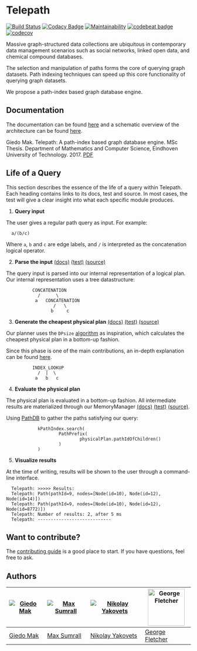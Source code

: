 Telepath
=====
[![Build Status](https://travis-ci.org/giedomak/Telepath.svg?branch=master)](https://travis-ci.org/giedomak/Telepath)
[![Codacy Badge](https://api.codacy.com/project/badge/Grade/54b77ddc30294e5ca6ce0743f50811a4)](https://www.codacy.com/app/giedomak/Telepath?utm_source=github.com&amp;utm_medium=referral&amp;utm_content=giedomak/Telepath&amp;utm_campaign=Badge_Grade)
[![Maintainability](https://api.codeclimate.com/v1/badges/be773a45c811a21e1b00/maintainability)](https://codeclimate.com/github/giedomak/Telepath/maintainability)
[![codebeat badge](https://codebeat.co/badges/ffa0cab1-0edc-4900-b96c-68a17c73e3a8)](https://codebeat.co/projects/github-com-giedomak-telepath-master)
[![codecov](https://codecov.io/gh/giedomak/Telepath/branch/master/graph/badge.svg)](https://codecov.io/gh/giedomak/Telepath)

Massive graph-structured data collections are ubiquitous in contemporary data management scenarios such as social networks, linked open data, and chemical compound databases.

The selection and manipulation of paths forms the core of querying graph datasets. Path indexing techniques can speed up this core functionality of querying graph datasets.

We propose a path-index based graph database engine.

## Documentation

The documentation can be found [here](https://giedomak.github.io/Telepath/telepath/) and a schematic overview of the architecture can be found [here](https://github.com/giedomak/Telepath/tree/master/src/main/resources).

Giedo Mak. Telepath: A path-index based graph database engine.
MSc Thesis. Department of Mathematics and Computer Science, Eindhoven University of Technology. 2017. [PDF](https://giedomak.github.io/Telepath/telepath/tree/master/src/main/resources/thesis.pdf)

## Life of a Query

This section describes the essence of the life of a query within Telepath. Each heading contains links to its docs, test and source. In most cases, the test will give a clear insight into what each specific module produces.

1. __Query input__

  The user gives a regular path query as input. For example:

  ```
    a/(b/c)
  ```

  Where `a`, `b` and `c` are edge labels, and `/` is interpreted as the concatenation logical operator.

2. __Parse the input__ [(docs)](https://giedomak.github.io/Telepath/telepath/com.github.giedomak.telepath.staticparser/-static-parser-r-p-q/index.html) [(test)](https://github.com/giedomak/Telepath/blob/master/src/test/java/com/github/giedomak/telepath/staticparser/StaticParserRPQTest.kt#L19) [(source)](https://github.com/giedomak/Telepath/blob/master/src/main/java/com/github/giedomak/telepath/staticparser/StaticParserRPQ.kt#L18)

  The query input is parsed into our internal representation of a logical plan. Our internal representation uses a tree datastructure:

              CONCATENATION
                /      \
               a   CONCATENATION
                      /   \
                     b     c

3. __Generate the cheapest physical plan__ [(docs)](https://giedomak.github.io/Telepath/telepath/com.github.giedomak.telepath.planner/-dynamic-programming-planner/index.html) [(test)](https://github.com/giedomak/Telepath/blob/master/src/test/java/com/github/giedomak/telepath/planner/DynamicProgrammingPlannerTest.kt#L29) [(source)](https://github.com/giedomak/Telepath/blob/master/src/main/java/com/github/giedomak/telepath/planner/DynamicProgrammingPlanner.kt#L20)

  Our planner uses the `DPsize` [algorithm](https://scholar.google.nl/scholar?q=Analysis+of+two+existing+and+one+new+dynamic+programming+algorithm+for+the+generation+of+optimal+bushy+join+trees+without+cross+products&btnG=&hl=en&as_sdt=0%2C5) as inspiration, which calculates the cheapest physical plan in a bottom-up fashion.

  Since this phase is one of the main contributions, an in-depth explanation can be found [here](https://github.com/giedomak/Telepath/blob/master/src/main/java/com/github/giedomak/telepath/planner).

              INDEX_LOOKUP
                /  |  \
               a   b   c

4. __Evaluate the physical plan__

  The physical plan is evaluated in a bottom-up fashion. All intermediate results are materialized through our MemoryManager [(docs)](https://giedomak.github.io/Telepath/telepath/com.github.giedomak.telepath.memorymanager/-memory-manager/index.html) [(test)](https://github.com/giedomak/Telepath/blob/master/src/test/java/com/github/giedomak/telepath/memorymanager/SimpleMemoryManagerTest.kt#L25) [(source)](https://github.com/giedomak/Telepath/blob/master/src/main/java/com/github/giedomak/telepath/memorymanager/SimpleMemoryManager.kt#L23).

  Using [PathDB](https://github.com/maxsumrall/PathDB) to gather the paths satisfying our query:

                kPathIndex.search(
                        PathPrefix(
                                physicalPlan.pathIdOfChildren()
                        )
                )

5. __Visualize results__

  At the time of writing, results will be shown to the user through a command-line interface.

  ```
    Telepath: >>>>> Results:
    Telepath: Path(pathId=9, nodes=[Node(id=10), Node(id=12), Node(id=14)])
    Telepath: Path(pathId=9, nodes=[Node(id=10), Node(id=12), Node(id=8772)])
    Telepath: Number of results: 2, after 5 ms
    Telepath: ----------------------------
  ```

## Want to contribute?

The [contributing guide](https://github.com/giedomak/Telepath/blob/master/CONTRIBUTING.md)
is a good place to start. If you have questions, feel free to ask.

## Authors
[![Giedo Mak](https://avatars0.githubusercontent.com/u/6235566?v=4&s=100)](https://github.com/giedomak) | [![Max Sumrall](https://avatars2.githubusercontent.com/u/628843?v=4&s=100)](https://github.com/maxsumrall) | [![Nikolay Yakovets](https://avatars3.githubusercontent.com/u/5265191?v=4&s=100)](https://github.com/nikk186) | <a href="https://github.com/HiroshiLyda"><img src="https://avatars0.githubusercontent.com/u/21098278?v=4&s=100" width="100" title="George Fletcher" ></a>
---|---|---|---
[Giedo Mak](https://github.com/giedomak) | [Max Sumrall](https://github.com/maxsumrall) | [Nikolay Yakovets](https://github.com/nikk186) | [George Fletcher](https://github.com/HiroshiLyda)
